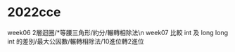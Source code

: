 # 2022cce
  week06 2層迴圈/*等腰三角形/約分/輾轉相除法\n
  week07 比較 int  及 long long int 的差別/最大公因數/輾轉相除法/10進位轉2進位
